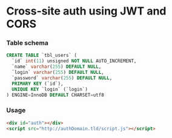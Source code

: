 # Cross-site auth using JWT and CORS

### Table schema

```sql
CREATE TABLE `tbl_users` (
  `id` int(11) unsigned NOT NULL AUTO_INCREMENT,
  `name` varchar(255) DEFAULT NULL,
  `login` varchar(255) DEFAULT NULL,
  `password` varchar(255) DEFAULT NULL,
  PRIMARY KEY (`id`),
  UNIQUE KEY `login` (`login`)
) ENGINE=InnoDB DEFAULT CHARSET=utf8
```

### Usage

```html
<div id="auth"></div>
<script src="http://authDomain.tld/script.js"></script>

```